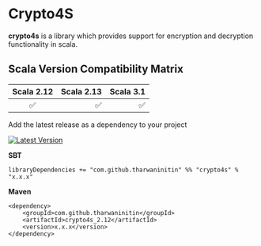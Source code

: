 # Crypto4S
**crypto4s** is a library which provides support for encryption and decryption functionality in scala.

## Scala Version Compatibility Matrix
| Scala 2.12           | Scala 2.13  | Scala 3.1  | 
|:--------------------:| -----------:| ----------:|
| ✅                   | ✅          | ✅          |

Add the latest release as a dependency to your project

[![Latest Version](https://maven-badges.herokuapp.com/maven-central/com.github.tharwaninitin/crypto4s_2.12/badge.svg)](https://mvnrepository.com/artifact/com.github.tharwaninitin/crypto4s)

__SBT__
```
libraryDependencies += "com.github.tharwaninitin" %% "crypto4s" % "x.x.x"
```
__Maven__
```
<dependency>
    <groupId>com.github.tharwaninitin</groupId>
    <artifactId>crypto4s_2.12</artifactId>
    <version>x.x.x</version>
</dependency>
```